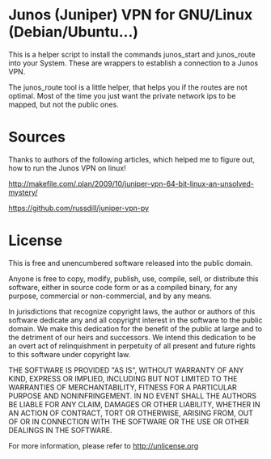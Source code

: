 # Junos (Juniper) VPN for GNU/Linux (Debian/Ubuntu...)

This is a helper script to install the commands junos_start and junos_route
into your System. These are wrappers to establish a connection to a Junos VPN.

The junos_route tool is a little helper, that helps you if the routes are not
optimal. Most of the time you just want the private network ips to be mapped,
but not the public ones.

# Sources

Thanks to authors of the following articles, which helped me to figure out, how
to run the Junos VPN on linux!

http://makefile.com/.plan/2009/10/juniper-vpn-64-bit-linux-an-unsolved-mystery/

https://github.com/russdill/juniper-vpn-py

# License

This is free and unencumbered software released into the public domain.

Anyone is free to copy, modify, publish, use, compile, sell, or
distribute this software, either in source code form or as a compiled
binary, for any purpose, commercial or non-commercial, and by any
means.

In jurisdictions that recognize copyright laws, the author or authors
of this software dedicate any and all copyright interest in the
software to the public domain. We make this dedication for the benefit
of the public at large and to the detriment of our heirs and
successors. We intend this dedication to be an overt act of
relinquishment in perpetuity of all present and future rights to this
software under copyright law.

THE SOFTWARE IS PROVIDED "AS IS", WITHOUT WARRANTY OF ANY KIND,
EXPRESS OR IMPLIED, INCLUDING BUT NOT LIMITED TO THE WARRANTIES OF
MERCHANTABILITY, FITNESS FOR A PARTICULAR PURPOSE AND NONINFRINGEMENT.
IN NO EVENT SHALL THE AUTHORS BE LIABLE FOR ANY CLAIM, DAMAGES OR
OTHER LIABILITY, WHETHER IN AN ACTION OF CONTRACT, TORT OR OTHERWISE,
ARISING FROM, OUT OF OR IN CONNECTION WITH THE SOFTWARE OR THE USE OR
OTHER DEALINGS IN THE SOFTWARE.

For more information, please refer to <http://unlicense.org>

